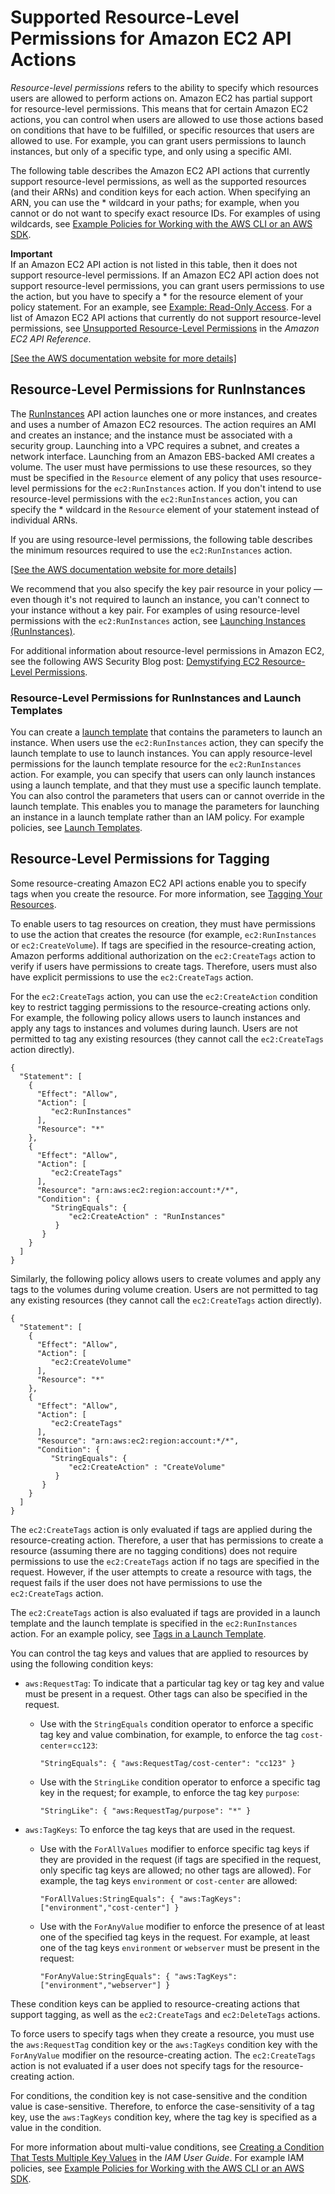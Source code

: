 # Supported Resource\-Level Permissions for Amazon EC2 API Actions<a name="ec2-supported-iam-actions-resources"></a>

*Resource\-level permissions* refers to the ability to specify which resources users are allowed to perform actions on\. Amazon EC2 has partial support for resource\-level permissions\. This means that for certain Amazon EC2 actions, you can control when users are allowed to use those actions based on conditions that have to be fulfilled, or specific resources that users are allowed to use\. For example, you can grant users permissions to launch instances, but only of a specific type, and only using a specific AMI\.

The following table describes the Amazon EC2 API actions that currently support resource\-level permissions, as well as the supported resources \(and their ARNs\) and condition keys for each action\. When specifying an ARN, you can use the \* wildcard in your paths; for example, when you cannot or do not want to specify exact resource IDs\. For examples of using wildcards, see [Example Policies for Working with the AWS CLI or an AWS SDK](ExamplePolicies_EC2.md)\.

**Important**  
If an Amazon EC2 API action is not listed in this table, then it does not support resource\-level permissions\. If an Amazon EC2 API action does not support resource\-level permissions, you can grant users permissions to use the action, but you have to specify a \* for the resource element of your policy statement\. For an example, see [Example: Read\-Only Access](ExamplePolicies_EC2.md#iam-example-read-only)\. For a list of Amazon EC2 API actions that currently do not support resource\-level permissions, see [Unsupported Resource\-Level Permissions](https://docs.aws.amazon.com/AWSEC2/latest/APIReference/ec2-api-permissions.html#ec2-api-unsupported-resource-permissions) in the *Amazon EC2 API Reference*\. 

[\[See the AWS documentation website for more details\]](http://docs.aws.amazon.com/AWSEC2/latest/WindowsGuide/ec2-supported-iam-actions-resources.html)

## Resource\-Level Permissions for RunInstances<a name="supported-iam-actions-runinstances"></a>

The [RunInstances](https://docs.aws.amazon.com/AWSEC2/latest/APIReference/ApiReference-query-RunInstances.html) API action launches one or more instances, and creates and uses a number of Amazon EC2 resources\. The action requires an AMI and creates an instance; and the instance must be associated with a security group\. Launching into a VPC requires a subnet, and creates a network interface\. Launching from an Amazon EBS\-backed AMI creates a volume\. The user must have permissions to use these resources, so they must be specified in the `Resource` element of any policy that uses resource\-level permissions for the `ec2:RunInstances` action\. If you don't intend to use resource\-level permissions with the `ec2:RunInstances` action, you can specify the \* wildcard in the `Resource` element of your statement instead of individual ARNs\.

If you are using resource\-level permissions, the following table describes the minimum resources required to use the `ec2:RunInstances` action\. 

[\[See the AWS documentation website for more details\]](http://docs.aws.amazon.com/AWSEC2/latest/WindowsGuide/ec2-supported-iam-actions-resources.html)

We recommend that you also specify the key pair resource in your policy — even though it's not required to launch an instance, you can't connect to your instance without a key pair\. For examples of using resource\-level permissions with the `ec2:RunInstances` action, see [Launching Instances \(RunInstances\)](ExamplePolicies_EC2.md#iam-example-runinstances)\.

For additional information about resource\-level permissions in Amazon EC2, see the following AWS Security Blog post: [Demystifying EC2 Resource\-Level Permissions](https://aws.amazon.com/blogs/security/demystifying-ec2-resource-level-permissions/)\.

### Resource\-Level Permissions for RunInstances and Launch Templates<a name="supported-iam-actions-runinstances-launch-templates"></a>

You can create a [launch template](ec2-launch-templates.md) that contains the parameters to launch an instance\. When users use the `ec2:RunInstances` action, they can specify the launch template to use to launch instances\. You can apply resource\-level permissions for the launch template resource for the `ec2:RunInstances` action\. For example, you can specify that users can only launch instances using a launch template, and that they must use a specific launch template\. You can also control the parameters that users can or cannot override in the launch template\. This enables you to manage the parameters for launching an instance in a launch template rather than an IAM policy\. For example policies, see [Launch Templates](ExamplePolicies_EC2.md#iam-example-runinstances-launch-templates)\.

## Resource\-Level Permissions for Tagging<a name="supported-iam-actions-tagging"></a>

Some resource\-creating Amazon EC2 API actions enable you to specify tags when you create the resource\. For more information, see [Tagging Your Resources](Using_Tags.md#tag-resources)\.

To enable users to tag resources on creation, they must have permissions to use the action that creates the resource \(for example, `ec2:RunInstances` or `ec2:CreateVolume`\)\. If tags are specified in the resource\-creating action, Amazon performs additional authorization on the `ec2:CreateTags` action to verify if users have permissions to create tags\. Therefore, users must also have explicit permissions to use the `ec2:CreateTags` action\. 

For the `ec2:CreateTags` action, you can use the `ec2:CreateAction` condition key to restrict tagging permissions to the resource\-creating actions only\. For example, the following policy allows users to launch instances and apply any tags to instances and volumes during launch\. Users are not permitted to tag any existing resources \(they cannot call the `ec2:CreateTags` action directly\)\.

```
{
  "Statement": [
    {
      "Effect": "Allow",
      "Action": [
         "ec2:RunInstances"
      ],
      "Resource": "*"
    },
    {
      "Effect": "Allow",
      "Action": [
         "ec2:CreateTags"
      ],
      "Resource": "arn:aws:ec2:region:account:*/*",
      "Condition": {
         "StringEquals": {
             "ec2:CreateAction" : "RunInstances"
          }
       }
    }
  ]
}
```

Similarly, the following policy allows users to create volumes and apply any tags to the volumes during volume creation\. Users are not permitted to tag any existing resources \(they cannot call the `ec2:CreateTags` action directly\)\.

```
{
  "Statement": [
    {
      "Effect": "Allow",
      "Action": [
         "ec2:CreateVolume"
      ],
      "Resource": "*"
    },
    {
      "Effect": "Allow",
      "Action": [
         "ec2:CreateTags"
      ],
      "Resource": "arn:aws:ec2:region:account:*/*",
      "Condition": {
         "StringEquals": {
             "ec2:CreateAction" : "CreateVolume"
          }
       }
    }
  ]
}
```

The `ec2:CreateTags` action is only evaluated if tags are applied during the resource\-creating action\. Therefore, a user that has permissions to create a resource \(assuming there are no tagging conditions\) does not require permissions to use the `ec2:CreateTags` action if no tags are specified in the request\. However, if the user attempts to create a resource with tags, the request fails if the user does not have permissions to use the `ec2:CreateTags` action\.

The `ec2:CreateTags` action is also evaluated if tags are provided in a launch template and the launch template is specified in the `ec2:RunInstances` action\. For an example policy, see [Tags in a Launch Template](ExamplePolicies_EC2.md#iam-example-tags-launch-template)\.

You can control the tag keys and values that are applied to resources by using the following condition keys:
+ `aws:RequestTag`: To indicate that a particular tag key or tag key and value must be present in a request\. Other tags can also be specified in the request\.
  + Use with the `StringEquals` condition operator to enforce a specific tag key and value combination, for example, to enforce the tag `cost-center`=`cc123`:

    ```
    "StringEquals": { "aws:RequestTag/cost-center": "cc123" }
    ```
  + Use with the `StringLike` condition operator to enforce a specific tag key in the request; for example, to enforce the tag key `purpose`:

    ```
    "StringLike": { "aws:RequestTag/purpose": "*" }
    ```
+ `aws:TagKeys`: To enforce the tag keys that are used in the request\.
  + Use with the `ForAllValues` modifier to enforce specific tag keys if they are provided in the request \(if tags are specified in the request, only specific tag keys are allowed; no other tags are allowed\)\. For example, the tag keys `environment` or `cost-center` are allowed:

    ```
    "ForAllValues:StringEquals": { "aws:TagKeys": ["environment","cost-center"] }
    ```
  + Use with the `ForAnyValue` modifier to enforce the presence of at least one of the specified tag keys in the request\. For example, at least one of the tag keys `environment` or `webserver` must be present in the request:

    ```
    "ForAnyValue:StringEquals": { "aws:TagKeys": ["environment","webserver"] }
    ```

These condition keys can be applied to resource\-creating actions that support tagging, as well as the `ec2:CreateTags` and `ec2:DeleteTags` actions\. 

To force users to specify tags when they create a resource, you must use the `aws:RequestTag` condition key or the `aws:TagKeys` condition key with the `ForAnyValue` modifier on the resource\-creating action\. The `ec2:CreateTags` action is not evaluated if a user does not specify tags for the resource\-creating action\.

For conditions, the condition key is not case\-sensitive and the condition value is case\-sensitive\. Therefore, to enforce the case\-sensitivity of a tag key, use the `aws:TagKeys` condition key, where the tag key is specified as a value in the condition\.

For more information about multi\-value conditions, see [Creating a Condition That Tests Multiple Key Values](https://docs.aws.amazon.com/IAM/latest/UserGuide/reference_policies_multi-value-conditions.html) in the *IAM User Guide*\. For example IAM policies, see [Example Policies for Working with the AWS CLI or an AWS SDK](ExamplePolicies_EC2.md)\.